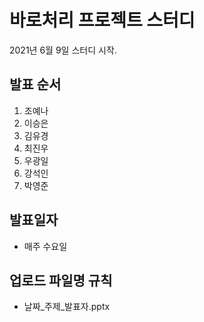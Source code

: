 # 바로처리 프로젝트 스터디

2021년 6월 9일 스터디 시작.

## 발표 순서 

1. 조예나
2. 이승은
3. 김유경
4. 최진우
5. 우광일
6. 강석인
7. 박영준

## 발표일자 
- 매주 수요일

## 업로드 파일명 규칙
- 날짜_주제_발표자.pptx
